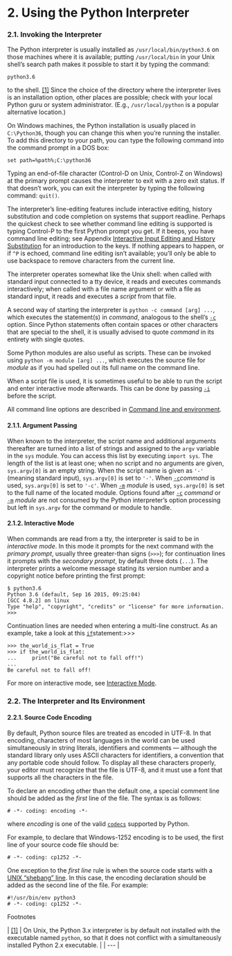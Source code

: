 # 2. Using the Python Interpreter



### 2.1. Invoking the Interpreter

The Python interpreter is usually installed as `/usr/local/bin/python3.6` on those machines where it is available; putting `/usr/local/bin` in your Unix shell’s search path makes it possible to start it by typing the command:

```text
python3.6
```

to the shell. [\[1\]](https://docs.python.org/3/tutorial/interpreter.html#id2) Since the choice of the directory where the interpreter lives is an installation option, other places are possible; check with your local Python guru or system administrator. \(E.g., `/usr/local/python` is a popular alternative location.\)

On Windows machines, the Python installation is usually placed in `C:\Python36`, though you can change this when you’re running the installer. To add this directory to your path, you can type the following command into the command prompt in a DOS box:

```text
set path=%path%;C:\python36
```

Typing an end-of-file character \(Control-D on Unix, Control-Z on Windows\) at the primary prompt causes the interpreter to exit with a zero exit status. If that doesn’t work, you can exit the interpreter by typing the following command: `quit()`.

The interpreter’s line-editing features include interactive editing, history substitution and code completion on systems that support readline. Perhaps the quickest check to see whether command line editing is supported is typing Control-P to the first Python prompt you get. If it beeps, you have command line editing; see Appendix [Interactive Input Editing and History Substitution](https://docs.python.org/3/tutorial/interactive.html#tut-interacting) for an introduction to the keys. If nothing appears to happen, or if `^P` is echoed, command line editing isn’t available; you’ll only be able to use backspace to remove characters from the current line.

The interpreter operates somewhat like the Unix shell: when called with standard input connected to a tty device, it reads and executes commands interactively; when called with a file name argument or with a file as standard input, it reads and executes a _script_ from that file.

A second way of starting the interpreter is `python -c command [arg] ...`, which executes the statement\(s\) in _command_, analogous to the shell’s [`-c`](https://docs.python.org/3/using/cmdline.html#cmdoption-c) option. Since Python statements often contain spaces or other characters that are special to the shell, it is usually advised to quote _command_ in its entirety with single quotes.

Some Python modules are also useful as scripts. These can be invoked using `python -m module [arg] ...`, which executes the source file for _module_ as if you had spelled out its full name on the command line.

When a script file is used, it is sometimes useful to be able to run the script and enter interactive mode afterwards. This can be done by passing [`-i`](https://docs.python.org/3/using/cmdline.html#cmdoption-i) before the script.

All command line options are described in [Command line and environment](https://docs.python.org/3/using/cmdline.html#using-on-general).

#### 2.1.1. Argument Passing

When known to the interpreter, the script name and additional arguments thereafter are turned into a list of strings and assigned to the `argv` variable in the `sys` module. You can access this list by executing `import sys`. The length of the list is at least one; when no script and no arguments are given, `sys.argv[0]` is an empty string. When the script name is given as `'-'` \(meaning standard input\), `sys.argv[0]` is set to `'-'`. When [`-c`](https://docs.python.org/3/using/cmdline.html#cmdoption-c)_command_ is used, `sys.argv[0]` is set to `'-c'`. When [`-m`](https://docs.python.org/3/using/cmdline.html#cmdoption-m) _module_ is used, `sys.argv[0]` is set to the full name of the located module. Options found after [`-c`](https://docs.python.org/3/using/cmdline.html#cmdoption-c) _command_ or [`-m`](https://docs.python.org/3/using/cmdline.html#cmdoption-m) _module_ are not consumed by the Python interpreter’s option processing but left in `sys.argv` for the command or module to handle.

#### 2.1.2. Interactive Mode

When commands are read from a tty, the interpreter is said to be in _interactive mode_. In this mode it prompts for the next command with the _primary prompt_, usually three greater-than signs \(`>>>`\); for continuation lines it prompts with the _secondary prompt_, by default three dots \(`...`\). The interpreter prints a welcome message stating its version number and a copyright notice before printing the first prompt:

```text
$ python3.6
Python 3.6 (default, Sep 16 2015, 09:25:04)
[GCC 4.8.2] on linux
Type "help", "copyright", "credits" or "license" for more information.
>>>
```

Continuation lines are needed when entering a multi-line construct. As an example, take a look at this [`if`](https://docs.python.org/3/reference/compound_stmts.html#if)statement:&gt;&gt;&gt;

```text
>>> the_world_is_flat = True
>>> if the_world_is_flat:
...     print("Be careful not to fall off!")
...
Be careful not to fall off!
```

For more on interactive mode, see [Interactive Mode](https://docs.python.org/3/tutorial/appendix.html#tut-interac).

### 2.2. The Interpreter and Its Environment

#### 2.2.1. Source Code Encoding

By default, Python source files are treated as encoded in UTF-8. In that encoding, characters of most languages in the world can be used simultaneously in string literals, identifiers and comments — although the standard library only uses ASCII characters for identifiers, a convention that any portable code should follow. To display all these characters properly, your editor must recognize that the file is UTF-8, and it must use a font that supports all the characters in the file.

To declare an encoding other than the default one, a special comment line should be added as the _first_ line of the file. The syntax is as follows:

```text
# -*- coding: encoding -*-
```

where _encoding_ is one of the valid [`codecs`](https://docs.python.org/3/library/codecs.html#module-codecs) supported by Python.

For example, to declare that Windows-1252 encoding is to be used, the first line of your source code file should be:

```text
# -*- coding: cp1252 -*-
```

One exception to the _first line_ rule is when the source code starts with a [UNIX “shebang” line](https://docs.python.org/3/tutorial/appendix.html#tut-scripts). In this case, the encoding declaration should be added as the second line of the file. For example:

```text
#!/usr/bin/env python3
# -*- coding: cp1252 -*-
```

Footnotes

| [\[1\]](https://docs.python.org/3/tutorial/interpreter.html#id1) | On Unix, the Python 3.x interpreter is by default not installed with the executable named `python`, so that it does not conflict with a simultaneously installed Python 2.x executable. |
| --- |


